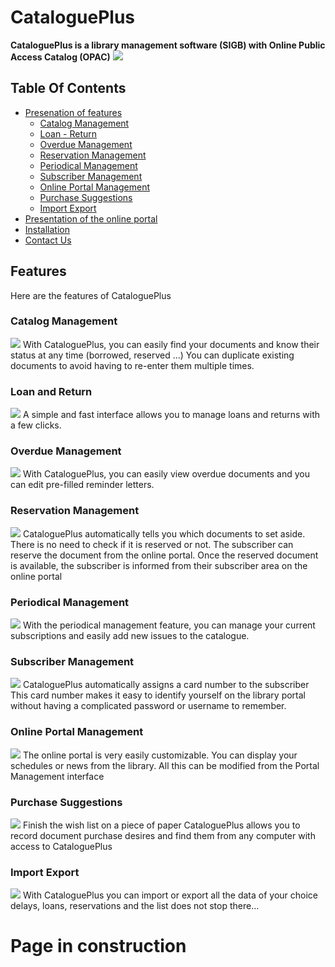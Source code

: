# CataloguePlus
**CataloguePlus is a library management software (SIGB) with Online Public Access Catalog (OPAC)**
![](https://raw.githubusercontent.com/ludovic-ggn/CataloguePlus/main/Project%20picture/capture%20cataloge%20et%20espace%20admin.png)
## Table Of Contents
 - [Presenation of features](#Presentationoffeatures)
   - [Catalog Management](#-CatalogManagement)
   - [Loan - Return](#-LoanReturn)
   - [Overdue Management](#-OverdueManagement)
   - [Reservation Management](#-ReservationManagement)
   - [Periodical Management](#-PeriodicalManagement)
   - [Subscriber Management](#-SubscriberManagement)
   - [Online Portal Management](#-OnlinePortalManagement)
   - [Purchase Suggestions](#-PurchaseSuggestions)
   - [Import Export](#-importexport)
 - [Presentation of the online portal](#Presentationoftheonlineportal)
 - [Installation](#Installation)
 - [Contact Us](#Contact-Us)
## Features
Here are the features of CataloguePlus
### Catalog Management
![](https://raw.githubusercontent.com/ludovic-ggn/CataloguePlus/main/Project%20picture/catalogue.png)
With CataloguePlus, you can easily find your documents and know their status at any time 
(borrowed, reserved …)
You can duplicate existing documents to avoid having to re-enter them multiple times.
### Loan and Return
![](https://raw.githubusercontent.com/ludovic-ggn/CataloguePlus/main/Project%20picture/pret%20et%20retour.png)
A simple and fast interface allows you to manage loans and returns with a few clicks.
### Overdue Management
![](https://raw.githubusercontent.com/ludovic-ggn/CataloguePlus/main/Project%20picture/gestion%20des%20retards.png)
With CataloguePlus, you can easily view overdue documents and you can edit pre-filled reminder 
letters.
### Reservation Management
![](https://raw.githubusercontent.com/ludovic-ggn/CataloguePlus/main/Project%20picture/Reservations.png)
CataloguePlus automatically tells you which documents to set aside.
There is no need to check if it is reserved or not.
The subscriber can reserve the document from the online portal.
Once the reserved document is available, the subscriber is informed from their subscriber area on 
the online portal
### Periodical Management
![](https://raw.githubusercontent.com/ludovic-ggn/CataloguePlus/main/Project%20picture/gestion%20des%20periodiques.png)
With the periodical management feature, you can manage your current subscriptions and easily add 
new issues to the catalogue.
### Subscriber Management
![](https://raw.githubusercontent.com/ludovic-ggn/CataloguePlus/main/Project%20picture/gestion%20des%20abonn%C3%A9s.png)
CataloguePlus automatically assigns a card number to the subscriber
This card number makes it easy to identify yourself on the library portal without having a 
complicated password or username to remember.
### Online Portal Management
![](https://raw.githubusercontent.com/ludovic-ggn/CataloguePlus/main/Project%20picture/gestion%20du%20portail.png)
The online portal is very easily customizable.
You can display your schedules or news from the library.
All this can be modified from the Portal Management interface
### Purchase Suggestions
![](https://raw.githubusercontent.com/ludovic-ggn/CataloguePlus/main/Project%20picture/suggestions%20d'achat.png)
Finish the wish list on a piece of paper
CataloguePlus allows you to record document purchase desires and find them from any computer 
with access to CataloguePlus
### Import Export
![](https://raw.githubusercontent.com/ludovic-ggn/CataloguePlus/main/Project%20picture/Import%20Export.png)
With CataloguePlus you can import or export all the data of your choice delays, loans, reservations 
and the list does not stop there…
# Page in construction
